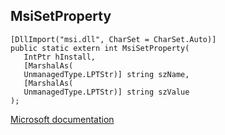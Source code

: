 ## MsiSetProperty

```
[DllImport("msi.dll", CharSet = CharSet.Auto)]
public static extern int MsiSetProperty(
   IntPtr hInstall,
   [MarshalAs(
   UnmanagedType.LPTStr)] string szName,
   [MarshalAs(
   UnmanagedType.LPTStr)] string szValue
);
```

[Microsoft documentation](https://docs.microsoft.com/en-us/windows/win32/api/msi/nf-msi-msisetpropertyw)
